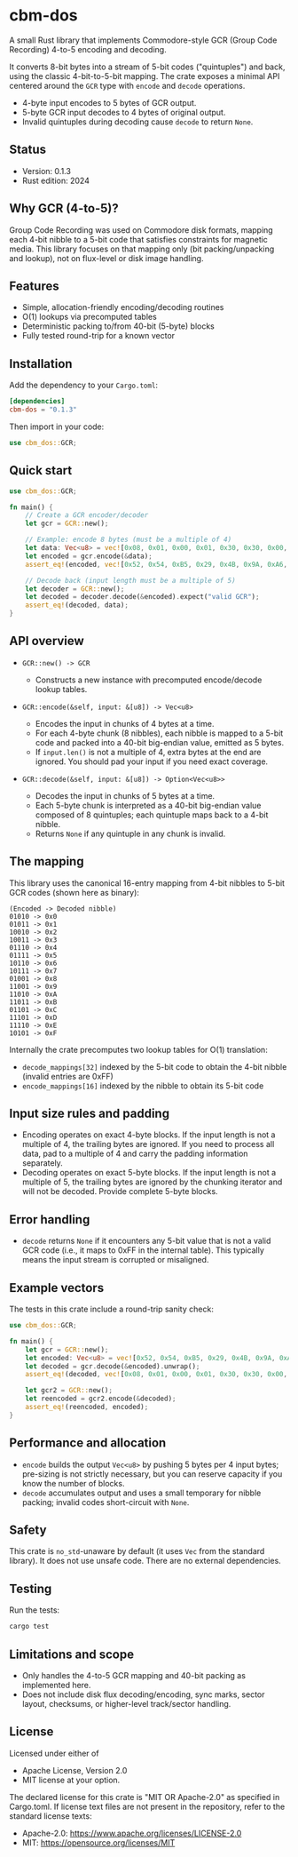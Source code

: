 # cbm-dos

A small Rust library that implements Commodore-style GCR (Group Code Recording) 4-to-5 encoding and decoding.

It converts 8-bit bytes into a stream of 5-bit codes ("quintuples") and back, using the classic 4-bit-to-5-bit mapping. The crate exposes a minimal API centered around the `GCR` type with `encode` and `decode` operations.

- 4-byte input encodes to 5 bytes of GCR output.
- 5-byte GCR input decodes to 4 bytes of original output.
- Invalid quintuples during decoding cause `decode` to return `None`.

## Status
- Version: 0.1.3
- Rust edition: 2024

## Why GCR (4-to-5)?
Group Code Recording was used on Commodore disk formats, mapping each 4-bit nibble to a 5-bit code that satisfies constraints for magnetic media. This library focuses on that mapping only (bit packing/unpacking and lookup), not on flux-level or disk image handling.

## Features
- Simple, allocation-friendly encoding/decoding routines
- O(1) lookups via precomputed tables
- Deterministic packing to/from 40-bit (5-byte) blocks
- Fully tested round-trip for a known vector

## Installation
Add the dependency to your `Cargo.toml`:

```toml
[dependencies]
cbm-dos = "0.1.3"
```

Then import in your code:

```rust
use cbm_dos::GCR;
```

## Quick start

```rust
use cbm_dos::GCR;

fn main() {
    // Create a GCR encoder/decoder
    let gcr = GCR::new();

    // Example: encode 8 bytes (must be a multiple of 4)
    let data: Vec<u8> = vec![0x08, 0x01, 0x00, 0x01, 0x30, 0x30, 0x00, 0x00];
    let encoded = gcr.encode(&data);
    assert_eq!(encoded, vec![0x52, 0x54, 0xB5, 0x29, 0x4B, 0x9A, 0xA6, 0xA5, 0x29, 0x4A]);

    // Decode back (input length must be a multiple of 5)
    let decoder = GCR::new();
    let decoded = decoder.decode(&encoded).expect("valid GCR");
    assert_eq!(decoded, data);
}
```

## API overview

- `GCR::new() -> GCR`
  - Constructs a new instance with precomputed encode/decode lookup tables.

- `GCR::encode(&self, input: &[u8]) -> Vec<u8>`
  - Encodes the input in chunks of 4 bytes at a time.
  - For each 4-byte chunk (8 nibbles), each nibble is mapped to a 5-bit code and packed into a 40-bit big-endian value, emitted as 5 bytes.
  - If `input.len()` is not a multiple of 4, extra bytes at the end are ignored. You should pad your input if you need exact coverage.

- `GCR::decode(&self, input: &[u8]) -> Option<Vec<u8>>`
  - Decodes the input in chunks of 5 bytes at a time.
  - Each 5-byte chunk is interpreted as a 40-bit big-endian value composed of 8 quintuples; each quintuple maps back to a 4-bit nibble.
  - Returns `None` if any quintuple in any chunk is invalid.

## The mapping

This library uses the canonical 16-entry mapping from 4-bit nibbles to 5-bit GCR codes (shown here as binary):

```
(Encoded -> Decoded nibble)
01010 -> 0x0
01011 -> 0x1
10010 -> 0x2
10011 -> 0x3
01110 -> 0x4
01111 -> 0x5
10110 -> 0x6
10111 -> 0x7
01001 -> 0x8
11001 -> 0x9
11010 -> 0xA
11011 -> 0xB
01101 -> 0xC
11101 -> 0xD
11110 -> 0xE
10101 -> 0xF
```

Internally the crate precomputes two lookup tables for O(1) translation:
- `decode_mappings[32]` indexed by the 5-bit code to obtain the 4-bit nibble (invalid entries are 0xFF)
- `encode_mappings[16]` indexed by the nibble to obtain its 5-bit code

## Input size rules and padding
- Encoding operates on exact 4-byte blocks. If the input length is not a multiple of 4, the trailing bytes are ignored. If you need to process all data, pad to a multiple of 4 and carry the padding information separately.
- Decoding operates on exact 5-byte blocks. If the input length is not a multiple of 5, the trailing bytes are ignored by the chunking iterator and will not be decoded. Provide complete 5-byte blocks.

## Error handling
- `decode` returns `None` if it encounters any 5-bit value that is not a valid GCR code (i.e., it maps to 0xFF in the internal table). This typically means the input stream is corrupted or misaligned.

## Example vectors
The tests in this crate include a round-trip sanity check:

```rust
use cbm_dos::GCR;

fn main() {
    let gcr = GCR::new();
    let encoded: Vec<u8> = vec![0x52, 0x54, 0xB5, 0x29, 0x4B, 0x9A, 0xA6, 0xA5, 0x29, 0x4A];
    let decoded = gcr.decode(&encoded).unwrap();
    assert_eq!(decoded, vec![0x08, 0x01, 0x00, 0x01, 0x30, 0x30, 0x00, 0x00]);

    let gcr2 = GCR::new();
    let reencoded = gcr2.encode(&decoded);
    assert_eq!(reencoded, encoded);
}
```

## Performance and allocation
- `encode` builds the output `Vec<u8>` by pushing 5 bytes per 4 input bytes; pre-sizing is not strictly necessary, but you can reserve capacity if you know the number of blocks.
- `decode` accumulates output and uses a small temporary for nibble packing; invalid codes short-circuit with `None`.

## Safety
This crate is `no_std`-unaware by default (it uses `Vec` from the standard library). It does not use unsafe code. There are no external dependencies.

## Testing
Run the tests:

```bash
cargo test
```

## Limitations and scope
- Only handles the 4-to-5 GCR mapping and 40-bit packing as implemented here.
- Does not include disk flux decoding/encoding, sync marks, sector layout, checksums, or higher-level track/sector handling.

## License
Licensed under either of
- Apache License, Version 2.0
- MIT license
at your option.

The declared license for this crate is "MIT OR Apache-2.0" as specified in Cargo.toml. If license text files are not present in the repository, refer to the standard license texts:
- Apache-2.0: https://www.apache.org/licenses/LICENSE-2.0
- MIT: https://opensource.org/licenses/MIT
